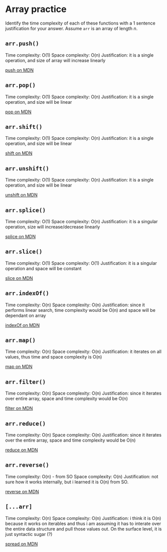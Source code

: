 # Array practice

Identify the time complexity of each of these functions with a 1 sentence
justification for your answer. Assume `arr` is an array of length _n_.

## `arr.push()`

Time complexity: O(1)
Space complexity: O(n)
Justification: it is a single operation, and size of array will increase linearly

[push on MDN][push]


## `arr.pop()`

Time complexity: O(1)
Space complexity: O(n)
Justification: it is a single operation, and size will be linear

[pop on MDN][pop]

## `arr.shift()`

Time complexity: O(1)
Space complexity: O(n)
Justification: it is a single operation, and size will be linear

[shift on MDN][shift]

## `arr.unshift()`

Time complexity: O(1)
Space complexity: O(n)
Justification: it is a single operation, and size will be linear

[unshift on MDN][unshift]

## `arr.splice()`

Time complexity: O(1)
Space complexity: O(n)
Justification: it is a singular operation, size will increase/decrease linearly

[splice on MDN][splice]

## `arr.slice()`

Time complexity: O(1)
Space complexity: O(1)
Justification: it is a singular operation and space will be constant

[slice on MDN][slice]

## `arr.indexOf()`

Time complexity: O(n)
Space complexity: O(n)
Justification: since it performs linear search, time complexity would be O(n) and space will be dependant on array

[indexOf on MDN][indexOf]

## `arr.map()`

Time complexity: O(n)
Space complexity: O(n)
Justification: it iterates on all values, thus time and space complexity is O(n)

[map on MDN][map]

## `arr.filter()`

Time complexity: O(n)
Space complexity: O(n)
Justification: since it iterates over entire array, space and time complexity would be O(n)

[filter on MDN][filter]

## `arr.reduce()`

Time complexity: O(n)
Space complexity: O(n)
Justification: since it iterates over the entire array, space and time complexity would be O(n)

[reduce on MDN][reduce]

## `arr.reverse()`

Time complexity: O(n) - from SO
Space complexity: O(n)
Justification: not sure how it works internally, but i learned it is O(n) from SO.

[reverse on MDN][reverse]

## `[...arr]`

Time complexity: O(n)
Space complexity: O(n)
Justification: i think it is O(n) because it works on iterables and thus i am assuming it has to interate over the entire data structure and pull those values out. On the surface level, it is just syntactic sugar (?)

[spread on MDN][spread]

[push]:https://developer.mozilla.org/en-US/docs/Web/JavaScript/Reference/Global_Objects/Array/push
[pop]:https://developer.mozilla.org/en-US/docs/Web/JavaScript/Reference/Global_Objects/Array/pop
[shift]:https://developer.mozilla.org/en-US/docs/Web/JavaScript/Reference/Global_Objects/Array/shift
[unshift]:https://developer.mozilla.org/en-US/docs/Web/JavaScript/Reference/Global_Objects/Array/unshift
[splice]:https://developer.mozilla.org/en-US/docs/Web/JavaScript/Reference/Global_Objects/Array/splice
[slice]:https://developer.mozilla.org/en-US/docs/Web/JavaScript/Reference/Global_Objects/Array/slice
[indexOf]:https://developer.mozilla.org/en-US/docs/Web/JavaScript/Reference/Global_Objects/Array/indexOf
[map]:https://developer.mozilla.org/en-US/docs/Web/JavaScript/Reference/Global_Objects/Array/map
[filter]:https://developer.mozilla.org/en-US/docs/Web/JavaScript/Reference/Global_Objects/Array/filter
[reduce]:https://developer.mozilla.org/en-US/docs/Web/JavaScript/Reference/Global_Objects/Array/reduce
[reverse]:https://developer.mozilla.org/en-US/docs/Web/JavaScript/Reference/Global_Objects/Array/reverse
[spread]:https://developer.mozilla.org/en-US/docs/Web/JavaScript/Reference/Operators/Spread_syntax

